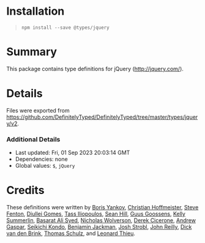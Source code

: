 # Installation
> `npm install --save @types/jquery`

# Summary
This package contains type definitions for jQuery (http://jquery.com/).

# Details
Files were exported from https://github.com/DefinitelyTyped/DefinitelyTyped/tree/master/types/jquery/v2.

### Additional Details
 * Last updated: Fri, 01 Sep 2023 20:03:14 GMT
 * Dependencies: none
 * Global values: `$`, `jQuery`

# Credits
These definitions were written by [Boris Yankov](https://github.com/borisyankov), [Christian Hoffmeister](https://github.com/choffmeister), [Steve Fenton](https://github.com/Steve-Fenton), [Diullei Gomes](https://github.com/Diullei), [Tass Iliopoulos](https://github.com/tasoili), [Sean Hill](https://github.com/seanski), [Guus Goossens](https://github.com/Guuz), [Kelly Summerlin](https://github.com/ksummerlin), [Basarat Ali Syed](https://github.com/basarat), [Nicholas Wolverson](https://github.com/nwolverson), [Derek Cicerone](https://github.com/derekcicerone), [Andrew Gaspar](https://github.com/AndrewGaspar), [Seikichi Kondo](https://github.com/seikichi), [Benjamin Jackman](https://github.com/benjaminjackman), [Josh Strobl](https://github.com/JoshStrobl), [John Reilly](https://github.com/johnnyreilly), [Dick van den Brink](https://github.com/DickvdBrink), [Thomas Schulz](https://github.com/King2500), and [Leonard Thieu](https://github.com/leonard-thieu).
